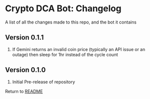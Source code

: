 Crypto DCA Bot: Changelog
=========================
A list of all the changes made to this repo, and the bot it contains

Version 0.1.1
-------------

1. If Gemini returns an invalid coin price (typically an API issue or an outage) then sleep for 1hr instead of the cycle count

Version 0.1.0
-------------

1. Initial Pre-release of repository

Return to [README](README.md)
